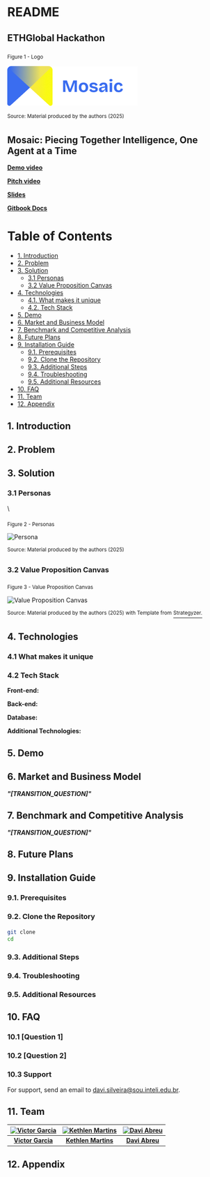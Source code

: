 # README

## ETHGlobal Hackathon

<sub>Figure 1 - Logo</sub>

![Logo](docs/img/logo.png)

<sup>Source: Material produced by the authors (2025)</sup>

## Mosaic: Piecing Together Intelligence, One Agent at a Time

[**Demo video**](./)

[**Pitch video**](./)

[**Slides**](https://www.canva.com/design/DAGsPRGA5WU/4LQJ--QUBoculGqMcSkE3w/edit?utm_content=DAGsPRGA5WU\&utm_campaign=designshare\&utm_medium=link2\&utm_source=sharebutton)

[**Gitbook Docs**](https://mosaic-7.gitbook.io/mosaic-docs)

# Table of Contents
- [1. Introduction](#1-introduction)
- [2. Problem](#2-problem)
- [3. Solution](#3-solution)
  - [3.1 Personas](#31-personas)
  - [3.2 Value Proposition Canvas](#32-value-proposition-canvas)
- [4. Technologies](#4-technologies)
  - [4.1. What makes it unique](#41-what-makes-it-unique)
  - [4.2. Tech Stack](#42-tech-stack)
- [5. Demo](#5-demo)
- [6. Market and Business Model](#6-market-and-business-model)
- [7. Benchmark and Competitive Analysis](#7-benchmark-and-competitive-analysis)
- [8. Future Plans](#8-future-plans)
- [9. Installation Guide](#9-installation-guide)
  - [9.1. Prerequisites](#91-prerequisites)
  - [9.2. Clone the Repository](#92-clone-the-repository)
  - [9.3. Additional Steps](#93-additional-steps)
  - [9.4. Troubleshooting](#94-troubleshooting)
  - [9.5. Additional Resources](#95-additional-resources)
- [10. FAQ](#10-faq)
- [11. Team](#11-team)
- [12. Appendix](#12-appendix)

## 1. Introduction

## 2. Problem

## 3. Solution

### 3.1 Personas

\


<sub>Figure 2 - Personas</sub>

![Persona](img/personas.png)

<sup>Source: Material produced by the authors (2025)</sup>

### 3.2 Value Proposition Canvas

<sub>Figure 3 - Value Proposition Canvas</sub>

![Value Proposition Canvas](img/value-proposition-canvas.png)

<sup>Source: Material produced by the authors (2025) with Template from</sup> [<sup>Strategyzer.</sup>](https://www.google.com/url?sa=i\&url=https%3A%2F%2Fwww.strategyzer.com%2Flibrary%2Fthe-value-proposition-canvas\&psig=AOvVaw1mu8QB2T4G5ERnVzEeuh9Y\&ust=1738958698227000\&source=images\&cd=vfe\&opi=89978449\&ved=0CBQQjRxqFwoTCIDyvo3sr4sDFQAAAAAdAAAAABAE)

## 4. Technologies

### 4.1 What makes it unique

### 4.2 Tech Stack

**Front-end:**

**Back-end:**

**Database:**

**Additional Technologies:**

## 5. Demo

## 6. Market and Business Model

_**"\[TRANSITION\_QUESTION]"**_

## 7. Benchmark and Competitive Analysis

_**"\[TRANSITION\_QUESTION]"**_

## 8. Future Plans

## 9. Installation Guide

### 9.1. Prerequisites

### 9.2. Clone the Repository

```bash
git clone
cd
```

### 9.3. Additional Steps

### 9.4. Troubleshooting

### 9.5. Additional Resources

## 10. FAQ

### 10.1 \[Question 1]

### 10.2 \[Question 2]

### 10.3 Support

For support, send an email to davi.silveira@sou.inteli.edu.br.

## 11. Team

| [![Victor Garcia](img/victor.jpg)](https://www.linkedin.com/in/victor-garcia-dos-santos/) | [![Kethlen Martins](img/kethlen.jpg)](https://www.linkedin.com/in/kethlenmartins/) | [![Davi Abreu](img/davi.jpg)](https://www.linkedin.com/in/davi-abreu-da-silveira/) |
| :---------------------------------------------------------------------------------------: | :--------------------------------------------------------------------------------: | :--------------------------------------------------------------------------------: |
|         [**Victor Garcia**](https://www.linkedin.com/in/victor-garcia-dos-santos/)        |         [**Kethlen Martins**](https://www.linkedin.com/in/kethlenmartins/)         |        [**Davi Abreu**](https://www.linkedin.com/in/davi-abreu-da-silveira/)       |


## 12. Appendix
